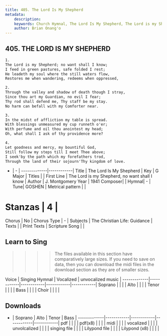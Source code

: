 ```yaml
---
title: 405. The Lord Is My Shepherd
metadata:
    description: 
    keywords: Church Hymnal, The Lord Is My Shepherd, The Lord is my Shepherd, no want shall I know, 
    author: Brian Onang'o
---
```



## 405. THE LORD IS MY SHEPHERD

```txt
1.
The Lord is my Shepherd; no want shall I know; 
I feed in green pastures, safe folded I rest; 
He leadeth my soul where the still waters flow, 
Restores me when wandering, redeems when oppressed, 

2.
Through the valley and shadow of death though I stray, 
Since thou art my Guardian, no evil I fear; 
Thy rod shall defend me, Thy staff be my stay. 
No harm can befall with my Comforter near. 

3.
In the midst of affliction my table is spread. 
With blessings unmeasured my cup runneth o'er; 
With perfume and oil thou anointest my head; 
Oh, what shall I ask of thy providence more? 

4.
Let goodness and mercy, my bountiful God, 
Still follow my steps till I meet Thee above; 
I seek'by the path which my forefathers trod, 
Through the land of their sojourn'Thy kingdom of love.
```

- |   -  |
-------------|------------|
Title | The Lord Is My Shepherd |
Key | G Major |
Titles |  |
First Line | The Lord is my Shepherd, no want shall I know |
Author | J. Montgomery
Year | 1941
Composer|  |
Hymnal|  - |
Tune| GOSHEN |
Metrical pattern | |
# Stanzas | 4 |
Chorus | No |
Chorus Type | - |
Subjects | The Christian Life: Guidance |
Texts |  |
Print Texts | 
Scripture Song |  |
  
## Learn to Sing

>>>> The files available in this section have comparatively large sizes. If you need to save on data, then you can download the midi files in the download section as they are of smaller sizes.

Voice |  Singing Hymnal | Vocalized | unvocalized music |
-------------|------------|------------|------------|------------|
Soprano | | | |
Alto | | | |
Tenor | | | |
Bass | | | |
Choir | | | |

## Downloads

- |  Soprano | Alto | Tenor | Bass |
-------------|------------|------------|------------|------------|
pdf | | | |
pdf(x8) | | | |
midi | | | |
vocalized | | | |
unvolcalized | | | |
singing file | | | |
Lilypond file | | | |
Lilypond (x8) | | | |
  